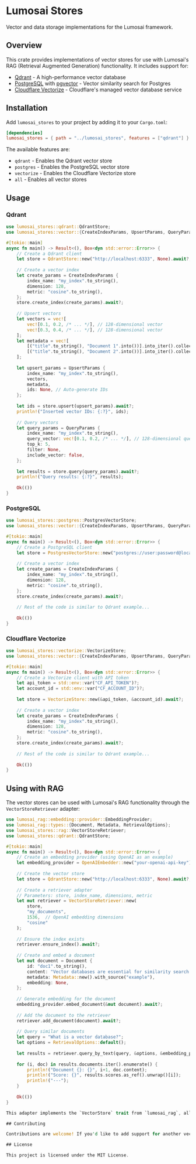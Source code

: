 # Lumosai Stores

Vector and data storage implementations for the Lumosai framework.

## Overview

This crate provides implementations of vector stores for use with Lumosai's RAG (Retrieval Augmented Generation) functionality. It includes support for:

- [Qdrant](https://qdrant.tech/) - A high-performance vector database
- [PostgreSQL](https://www.postgresql.org/) with [pgvector](https://github.com/pgvector/pgvector) - Vector similarity search for Postgres
- [Cloudflare Vectorize](https://developers.cloudflare.com/vectorize/) - Cloudflare's managed vector database service

## Installation

Add `lumosai_stores` to your project by adding it to your `Cargo.toml`:

```toml
[dependencies]
lumosai_stores = { path = "../lumosai_stores", features = ["qdrant"] }
```

The available features are:
- `qdrant` - Enables the Qdrant vector store
- `postgres` - Enables the PostgreSQL vector store
- `vectorize` - Enables the Cloudflare Vectorize store
- `all` - Enables all vector stores

## Usage

### Qdrant

```rust
use lumosai_stores::qdrant::QdrantStore;
use lumosai_stores::vector::{CreateIndexParams, UpsertParams, QueryParams, VectorStore};

#[tokio::main]
async fn main() -> Result<(), Box<dyn std::error::Error>> {
    // Create a Qdrant client
    let store = QdrantStore::new("http://localhost:6333", None).await?;
    
    // Create a vector index
    let create_params = CreateIndexParams {
        index_name: "my_index".to_string(),
        dimension: 128,
        metric: "cosine".to_string(),
    };
    store.create_index(create_params).await?;
    
    // Upsert vectors
    let vectors = vec![
        vec![0.1, 0.2, /* ... */], // 128-dimensional vector
        vec![0.3, 0.4, /* ... */], // 128-dimensional vector
    ];
    let metadata = vec![
        [("title".to_string(), "Document 1".into())].into_iter().collect(),
        [("title".to_string(), "Document 2".into())].into_iter().collect(),
    ];
    
    let upsert_params = UpsertParams {
        index_name: "my_index".to_string(),
        vectors,
        metadata,
        ids: None, // Auto-generate IDs
    };
    
    let ids = store.upsert(upsert_params).await?;
    println!("Inserted vector IDs: {:?}", ids);
    
    // Query vectors
    let query_params = QueryParams {
        index_name: "my_index".to_string(),
        query_vector: vec![0.1, 0.2, /* ... */], // 128-dimensional query vector
        top_k: 5,
        filter: None,
        include_vector: false,
    };
    
    let results = store.query(query_params).await?;
    println!("Query results: {:?}", results);
    
    Ok(())
}
```

### PostgreSQL

```rust
use lumosai_stores::postgres::PostgresVectorStore;
use lumosai_stores::vector::{CreateIndexParams, UpsertParams, QueryParams, VectorStore};

#[tokio::main]
async fn main() -> Result<(), Box<dyn std::error::Error>> {
    // Create a PostgreSQL client
    let store = PostgresVectorStore::new("postgres://user:password@localhost:5432/vectors").await?;
    
    // Create a vector index
    let create_params = CreateIndexParams {
        index_name: "my_index".to_string(),
        dimension: 128,
        metric: "cosine".to_string(),
    };
    store.create_index(create_params).await?;
    
    // Rest of the code is similar to Qdrant example...
    
    Ok(())
}
```

### Cloudflare Vectorize

```rust
use lumosai_stores::vectorize::VectorizeStore;
use lumosai_stores::vector::{CreateIndexParams, UpsertParams, QueryParams, VectorStore};

#[tokio::main]
async fn main() -> Result<(), Box<dyn std::error::Error>> {
    // Create a Vectorize client with API token
    let api_token = std::env::var("CF_API_TOKEN")?;
    let account_id = std::env::var("CF_ACCOUNT_ID")?;
    
    let store = VectorizeStore::new(&api_token, &account_id).await?;
    
    // Create a vector index
    let create_params = CreateIndexParams {
        index_name: "my_index".to_string(),
        dimension: 128,
        metric: "cosine".to_string(),
    };
    store.create_index(create_params).await?;
    
    // Rest of the code is similar to Qdrant example...
    
    Ok(())
}
```

## Using with RAG

The vector stores can be used with Lumosai's RAG functionality through the `VectorStoreRetriever` adapter:

```rust
use lumosai_rag::embedding::provider::EmbeddingProvider;
use lumosai_rag::types::{Document, Metadata, RetrievalOptions};
use lumosai_stores::rag::VectorStoreRetriever;
use lumosai_stores::qdrant::QdrantStore;

#[tokio::main]
async fn main() -> Result<(), Box<dyn std::error::Error>> {
    // Create an embedding provider (using OpenAI as an example)
    let embedding_provider = OpenAIEmbedder::new("your-openai-api-key").await?;
    
    // Create the vector store
    let store = QdrantStore::new("http://localhost:6333", None).await?;
    
    // Create a retriever adapter
    // Parameters: store, index_name, dimensions, metric
    let mut retriever = VectorStoreRetriever::new(
        store,
        "my_documents", 
        1536,  // OpenAI embedding dimensions
        "cosine"
    );
    
    // Ensure the index exists
    retriever.ensure_index().await?;
    
    // Create and embed a document
    let mut document = Document {
        id: "doc1".to_string(),
        content: "Vector databases are essential for similarity search.".to_string(),
        metadata: Metadata::new().with_source("example"),
        embedding: None,
    };
    
    // Generate embedding for the document
    embedding_provider.embed_document(&mut document).await?;
    
    // Add the document to the retriever
    retriever.add_document(document).await?;
    
    // Query similar documents
    let query = "What is a vector database?";
    let options = RetrievalOptions::default();
    
    let results = retriever.query_by_text(query, &options, &embedding_provider).await?;
    
    for (i, doc) in results.documents.iter().enumerate() {
        println!("Document {}: {}", i+1, doc.content);
        println!("Score: {}", results.scores.as_ref().unwrap()[i]);
        println!("---");
    }
    
    Ok(())
}

This adapter implements the `VectorStore` trait from `lumosai_rag`, allowing you to use any of our vector store implementations with the RAG functionality.

## Contributing

Contributions are welcome! If you'd like to add support for another vector store, please open a pull request.

## License

This project is licensed under the MIT License. 